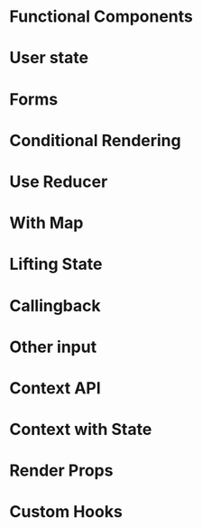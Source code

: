 # Functional Components





# User state







# Forms







# Conditional Rendering










# Use Reducer






# With Map





# Lifting State





# Callingback






# Other input






# Context API






# Context with State




# Render Props




# Custom Hooks




